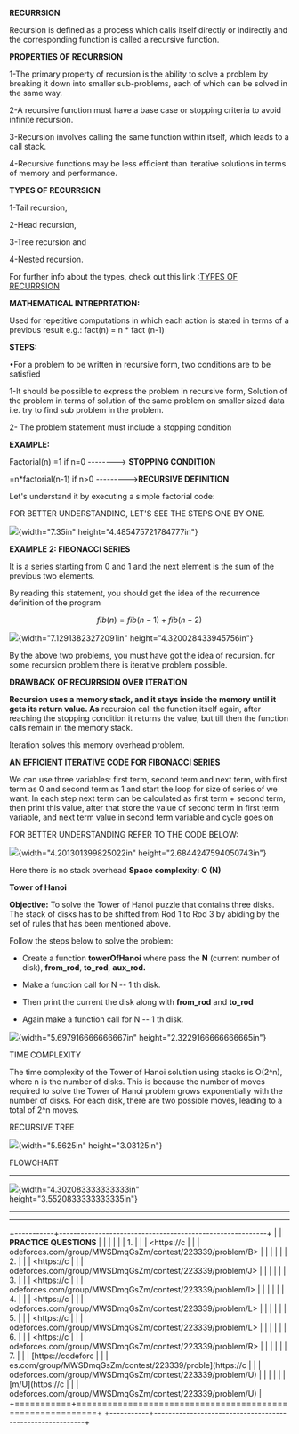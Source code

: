 **RECURRSION**

Recursion is defined as a process which calls itself directly or
indirectly and the corresponding function is called a recursive
function.

**PROPERTIES OF RECURRSION**

1-The primary property of recursion is the ability to solve a problem by
breaking it down into smaller sub-problems, each of which can be solved
in the same way.

2-A recursive function must have a base case or stopping criteria to
avoid infinite recursion.

3-Recursion involves calling the same function within itself, which
leads to a call stack.

4-Recursive functions may be less efficient than iterative solutions in
terms of memory and performance.

**TYPES OF RECURRSION**

1-Tail recursion,

2-Head recursion,

3-Tree recursion and

4-Nested recursion.

For further info about the types, check out this link :[TYPES OF
RECURRSION](https://www.geeksforgeeks.org/types-of-recursions/)

**MATHEMATICAL INTREPRTATION:**

Used for repetitive computations in which each action is stated in terms
of a previous result e.g.: fact(n) = n \* fact (n-1)

**STEPS:**

•For a problem to be written in recursive form, two conditions are to be
satisfied

1-It should be possible to express the problem in recursive form,
Solution of the problem in terms of solution of the same problem on
smaller sized data i.e. try to find sub problem in the problem.

2- The problem statement must include a stopping condition

**EXAMPLE:**

Factorial(n) =1 if n=0 \-\-\-\-\-\-\--\> **STOPPING CONDITION**

=n\*factorial(n-1) if n\>0 \-\-\-\-\-\-\-\--\>**RECURSIVE DEFINITION**

Let\'s understand it by executing a simple factorial code:

FOR BETTER UNDERSTANDING, LET'S SEE THE STEPS ONE BY ONE.

![](vertopal_3a3102224ace445aa4b72bbf976583d3/a849b70b5ae791c656b50412ca7ca6383ba20cf6.png){width="7.35in"
height="4.485475721784777in"}

**EXAMPLE 2: FIBONACCI SERIES**

It is a series starting from 0 and 1 and the next element is the sum of
the previous two elements.

By reading this statement, you should get the idea of the recurrence
definition of the program

$$fib(n) = fib(n - 1) + fib(n - 2)$$

![](vertopal_3a3102224ace445aa4b72bbf976583d3/a60c065f00cf88fb9223fb7eebeae7541759c961.png){width="7.12913823272091in"
height="4.320028433945756in"}

By the above two problems, you must have got the idea of recursion. for
some recursion problem there is iterative problem possible.

**DRAWBACK OF RECURRSION OVER ITERATION**

**Recursion uses a memory stack, and it stays inside the memory until it
gets its return value. As** recursion call the function itself again,
after reaching the stopping condition it returns the value, but till
then the function calls remain in the memory stack.

Iteration solves this memory overhead problem.

**AN EFFICIENT ITERATIVE CODE FOR FIBONACCI SERIES**

We can use three variables: first term, second term and next term, with
first term as 0 and second term as 1 and start the loop for size of
series of we want. In each step next term can be calculated as first
term + second term, then print this value, after that store the value of
second term in first term variable, and next term value in second term
variable and cycle goes on

FOR BETTER UNDERSTANDING REFER TO THE CODE BELOW:

![](vertopal_3a3102224ace445aa4b72bbf976583d3/45b71a5939e48bed5e865f994433108c468b9740.png){width="4.201301399825022in"
height="2.6844247594050743in"}

Here there is no stack overhead **Space complexity: O (N)**

**Tower of Hanoi**

**Objective:** To solve the Tower of Hanoi puzzle that contains three
disks. The stack of disks has to be shifted from Rod 1 to Rod 3 by
abiding by the set of rules that has been mentioned above.

Follow the steps below to solve the problem:

-   Create a function **towerOfHanoi** where pass the **N** (current
    number of disk), **from_rod**, **to_rod**, **aux_rod.**

-   Make a function call for N -- 1 th disk.

-   Then print the current the disk along with **from_rod** and
    **to_rod**

-   Again make a function call for N -- 1 th disk.

![](vertopal_3a3102224ace445aa4b72bbf976583d3/608b9aff7b9b41b6f7241f23f953137adf7b2cb1.png){width="5.697916666666667in"
height="2.3229166666666665in"}

TIME COMPLEXITY

The time complexity of the Tower of Hanoi solution using stacks is
O(2\^n), where n is the number of disks. This is because the number of
moves required to solve the Tower of Hanoi problem grows exponentially
with the number of disks. For each disk, there are two possible moves,
leading to a total of 2\^n moves.

RECURSIVE TREE

![](vertopal_3a3102224ace445aa4b72bbf976583d3/25dee308805039850fe6d9556662c948cf81a251.png){width="5.5625in"
height="3.03125in"}

FLOWCHART

  ------------------------------------------------------------------------------------------------------------------------------------------------------------------------------------
  ![](vertopal_3a3102224ace445aa4b72bbf976583d3/2fd7f1621b4a03ac2f1fce2024c78d8cb4bfd73c.png){width="4.302083333333333in"   
  height="3.5520833333333335in"}                                                                                            
  ------------------------------------------------------------------------------------------------------------------------- ----------------------------------------------------------

  ------------------------------------------------------------------------------------------------------------------------------------------------------------------------------------

+-----------+----------------------------------------------------------+
|           | **PRACTICE QUESTIONS**                                   |
|           |                                                          |
|           | 1\.                                                      |
|           | <https://c                                               |
|           | odeforces.com/group/MWSDmqGsZm/contest/223339/problem/B> |
|           |                                                          |
|           | 2\.                                                      |
|           | <https://c                                               |
|           | odeforces.com/group/MWSDmqGsZm/contest/223339/problem/J> |
|           |                                                          |
|           | 3\.                                                      |
|           | <https://c                                               |
|           | odeforces.com/group/MWSDmqGsZm/contest/223339/problem/I> |
|           |                                                          |
|           | 4\.                                                      |
|           | <https://c                                               |
|           | odeforces.com/group/MWSDmqGsZm/contest/223339/problem/L> |
|           |                                                          |
|           | 5\.                                                      |
|           | <https://c                                               |
|           | odeforces.com/group/MWSDmqGsZm/contest/223339/problem/L> |
|           |                                                          |
|           | 6\.                                                      |
|           | <https://c                                               |
|           | odeforces.com/group/MWSDmqGsZm/contest/223339/problem/R> |
|           |                                                          |
|           | 7\.                                                      |
|           | [https://codeforc                                        |
|           | es.com/group/MWSDmqGsZm/contest/223339/proble](https://c |
|           | odeforces.com/group/MWSDmqGsZm/contest/223339/problem/U) |
|           |                                                          |
|           | [m/U](https://c                                          |
|           | odeforces.com/group/MWSDmqGsZm/contest/223339/problem/U) |
+===========+==========================================================+
+-----------+----------------------------------------------------------+
